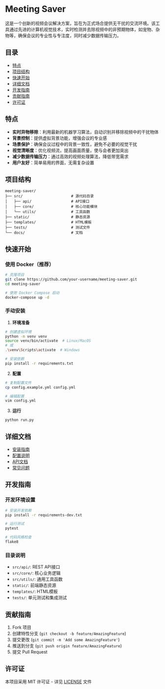 # Meeting Saver

这是一个创新的视频会议解决方案，旨在为正式场合提供无干扰的交流环境。该工具通过先进的计算机视觉技术，实时检测并去除视频中的非预期物体，如宠物、杂物等，确保会议的专业性与专注度，同时减少数据传输压力。

## 目录
- [特点](#特点)
- [项目结构](#项目结构)
- [快速开始](#快速开始)
- [详细文档](#详细文档)
- [开发指南](#开发指南)
- [贡献指南](#贡献指南)
- [许可证](#许可证)

## 特点

- **实时异物移除**：利用最新的机器学习算法，自动识别并移除视频中的干扰物体
- **背景控制**：提供虚拟背景功能，增强会议的专业感
- **场景保护**：确保会议过程中的背景一致性，避免不必要的视觉干扰
- **视觉清晰度**：优化视频流，提高画面质量，使与会者更加突出
- **减少数据传输压力**：通过高效的视频处理算法，降低带宽需求
- **用户友好**：简单易用的界面，无需复杂设置

## 项目结构

```
meeting-saver/
├── src/                      # 源代码目录
│   ├── api/                  # API接口
│   ├── core/                 # 核心功能模块
│   └── utils/                # 工具函数
├── static/                   # 静态资源
├── templates/                # HTML模板
├── tests/                    # 测试文件
└── docs/                     # 文档
```

## 快速开始

### 使用 Docker（推荐）

```bash
# 克隆项目
git clone https://github.com/your-username/meeting-saver.git
cd meeting-saver

# 使用 Docker Compose 启动
docker-compose up -d
```

### 手动安装

1. **环境准备**
```bash
# 创建虚拟环境
python -m venv venv
source venv/bin/activate  # Linux/MacOS
# 或
.\venv\Scripts\activate  # Windows

# 安装依赖
pip install -r requirements.txt
```

2. **配置**
```bash
# 复制配置文件
cp config.example.yml config.yml

# 编辑配置
vim config.yml
```

3. **运行**
```bash
python run.py
```

## 详细文档

- [安装指南](docs/installation.md)
- [配置说明](docs/configuration.md)
- [API文档](docs/api.md)
- [常见问题](docs/faq.md)

## 开发指南

### 开发环境设置

```bash
# 安装开发依赖
pip install -r requirements-dev.txt

# 运行测试
pytest

# 代码风格检查
flake8
```

### 目录说明

- `src/api/`: REST API接口
- `src/core/`: 核心业务逻辑
- `src/utils/`: 通用工具函数
- `static/`: 前端静态资源
- `templates/`: HTML模板
- `tests/`: 单元测试和集成测试

## 贡献指南

1. Fork 项目
2. 创建特性分支 (`git checkout -b feature/AmazingFeature`)
3. 提交更改 (`git commit -m 'Add some AmazingFeature'`)
4. 推送到分支 (`git push origin feature/AmazingFeature`)
5. 提交 Pull Request

## 许可证

本项目采用 MIT 许可证 - 详见 [LICENSE](LICENSE) 文件